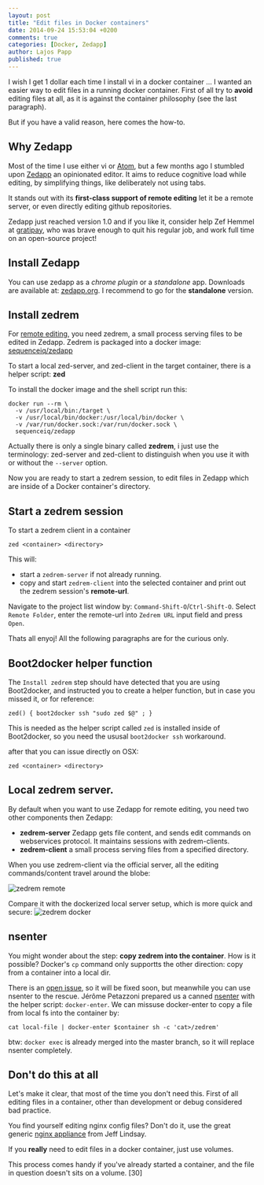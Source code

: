```yaml
---
layout: post
title: "Edit files in Docker containers"
date: 2014-09-24 15:53:04 +0200
comments: true
categories: [Docker, Zedapp]
author: Lajos Papp
published: true
---
```


I wish I get 1 dollar each time I install vi in a docker container ... I wanted
an easier way to edit files in a running docker container. First of all try to
**avoid** editing files at all, as it is against the container philosophy
(see the last paragraph).

But if you have a valid reason, here comes the how-to.

## Why Zedapp

Most of the time I use either vi or [Atom](https://atom.io/), but a few months
ago I stumbled upon [Zedapp](http://zedapp.org/) an opinionated editor. It aims to
reduce cognitive load while editing, by simplifying things, like deliberately
not using tabs.

It stands out with its **first-class support of remote editing** let it be a
remote server, or even directly editing github repositories.

Zedapp just reached version 1.0 and if you like it, consider help Zef Hemmel
at [gratipay](https://gratipay.com/zefhemel/), who was brave enough to quit his
regular job, and work full time on an open-source project!

## Install Zedapp

You can use zedapp as a *chrome plugin* or a *standalone* app. Downloads are
available at: [zedapp.org](http://zedapp.org/download/). I recommend to
go for the **standalone** version.

<!-- more -->

## Install zedrem

For [remote editing](http://zedapp.org/features/edit-remote-files/),
you need zedrem, a small process serving files to be edited in Zedapp.
Zedrem is packaged into a docker image:
[sequenceiq/zedapp](https://github.com/sequenceiq/docker-zedapp)

To start a local zed-server, and zed-client in the target container, there
is a helper script: **zed**

To install the docker image and the shell script run this:
```
docker run --rm \
  -v /usr/local/bin:/target \
  -v /usr/local/bin/docker:/usr/local/bin/docker \
  -v /var/run/docker.sock:/var/run/docker.sock \
  sequenceiq/zedapp
```

Actually there is only a single binary called **zedrem**, i just use the
terminology: zed-server and zed-client to
distinguish when you use it with or without the `--server` option.

Now you are ready to start a zedrem session, to edit files in Zedapp which are
inside of a Docker container's directory.

## Start a zedrem session

To start a zedrem client in a container
```
zed <container> <directory>
```

This will:
- start a `zedrem-server` if not already running.
- copy and start `zedrem-client` into the selected container and print out
  the zedrem session's **remote-url**.

Navigate to the project list window by: `Command-Shift-O`/`Ctrl-Shift-O`. Select
 `Remote Folder`, enter the remote-url into `Zedrem URL` input field and press
 `Open`.

Thats all enyoj! All the following paragraphs are for the curious only.

## Boot2docker helper function

The `Install zedrem` step should have detected that you are using Boot2docker,
and instructed you to create a helper function, but in case you missed it, or
for reference:

```
zed() { boot2docker ssh "sudo zed $@" ; }
```
This is needed as the helper script called `zed` is installed inside of
Boot2docker, so you need the ususal `boot2docker ssh` workaround.

after that you can issue directly on OSX:
```
zed <container> <directory>
```

## Local zedrem server.

By default when you want to use Zedapp for remote editing, you need two
other components then Zedapp:

- **zedrem-server** Zedapp gets file content, and sends edit commands
on webservices protocol. It maintains sessions with zedrem-clients.
- **zedrem-client** a small process serving files from a specified directory.

When you use zedrem-client via the official server, all the editing commands/content
travel around the blobe:

![zedrem remote](https://raw.githubusercontent.com/sequenceiq/docker-zedapp/master/images/zed-remote.png)

Compare it with the dockerized local server setup, which is more quick and
secure:
![zedrem docker](https://raw.githubusercontent.com/sequenceiq/docker-zedapp/master/images/zed-docker.png)

## nsenter

You might wonder about the step: **copy zedrem into the container**. How is it
possible? Docker's `cp` command only supportts the other direction: copy from a
container into a local dir.

There is an [open issue](https://github.com/docker/docker/issues/5846), so it
will be fixed soon, but meanwhile you can use nsenter to the rescue. Jérôme
Petazzoni prepared us a canned [nsenter](https://github.com/jpetazzo/nsenter)
with the helper script: `docker-enter`. We can missuse docker-enter to copy
a file from local fs into the container by:

```
cat local-file | docker-enter $container sh -c 'cat>/zedrem'
```

btw: `docker exec` is already merged into the master branch, so it will replace
nsenter completely.

## Don't do this at all

Let's make it clear, that most of the time you don't need this.
First of all editing files in a container, other than development or debug
considered bad practice.

You find yourself editing nginx config files? Don't do it, use the great generic
[nginx appliance](https://github.com/progrium/nginx-appliance) from Jeff Lindsay.

If you **really** need to edit files in a docker container, just use volumes.

This process comes handy if you've already started a container, and the file in
question doesn't sits on a volume. [30]
